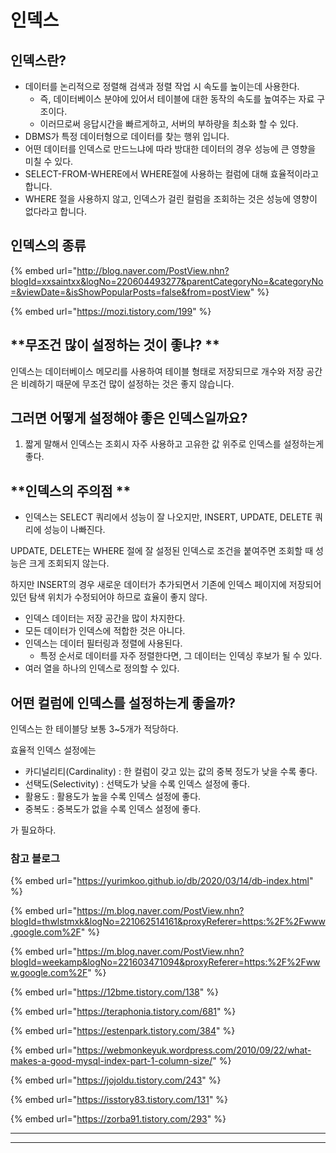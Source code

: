 # 인덱스

## 인덱스란?

* 데이터를 논리적으로 정렬해 검색과 정렬 작업 시 속도를 높이는데 사용한다.
  * 즉, 데이터베이스 분야에 있어서 테이블에 대한 동작의 속도를 높여주는 자료 구조이다.
  * 이러므로써 응답시간을 빠르게하고,  서버의 부하량을 최소화 할 수 있다.
* DBMS가 특정 데이터형으로 데이터를 찾는 행위 입니다.
* 어떤 데이터를 인덱스로 만드느냐에 따라 방대한 데이터의 경우 성능에 큰 영향을 미칠 수 있다.
* SELECT-FROM-WHERE에서 WHERE절에 사용하는 컬럼에 대해 효율적이라고 합니다.
* WHERE 절을 사용하지 않고, 인덱스가 걸린 컬럼을 조회하는 것은 성능에 영향이 없다라고 합니다.

## 인덱스의 종류

{% embed url="http://blog.naver.com/PostView.nhn?blogId=xxsaintxx&logNo=220604493277&parentCategoryNo=&categoryNo=&viewDate=&isShowPopularPosts=false&from=postView" %}

{% embed url="https://mozi.tistory.com/199" %}

## **무조건 많이 설정하는 것이 좋냐? **

인덱스는 데이터베이스 메모리를 사용하여 테이블 형태로 저장되므로 개수와 저장 공간은 비례하기 때문에 무조건 많이 설정하는 것은 좋지 않습니다.

## **그러면 어떻게 설정해야 좋은 인덱스일까요?**

1. 짧게 말해서 인덱스는 조회시 자주 사용하고 고유한 값 위주로 인덱스를 설정하는게 좋다.

## **인덱스의 주의점 **

* 인덱스는 SELECT 쿼리에서 성능이 잘 나오지만, INSERT, UPDATE, DELETE 쿼리에 성능이 나빠진다.

&#x20;UPDATE, DELETE는 WHERE 절에 잘 설정된 인덱스로 조건을 붙여주면 조회할 때 성능은 크게 조회되지 않는다.

&#x20;하지만 INSERT의 경우 새로운 데이터가 추가되면서 기존에 인덱스 페이지에 저장되어 있던 탐색 위치가 수정되어야 하므로 효율이 좋지 않다.

* 인덱스 데이터는 저장 공간을 많이 차지한다.
* 모든 데이터가 인덱스에 적합한 것은 아니다.
* 인덱스는 데이터 필터링과 정렬에 사용된다.
  * 특정 순서로 데이터를 자주 정렬한다면, 그 데이터는 인덱싱 후보가 될 수 있다.
* 여러 열을 하나의 인덱스로 정의할 수 있다.

## **어떤 컬럼에 인덱스를 설정하는게 좋을까?**

&#x20;인덱스는 한 테이블당 보통 3\~5개가 적당하다.

&#x20;효율적 인덱스 설정에는

* 카디널리티(Cardinality)  : 한 컬럼이 갖고 있는 값의 중복 정도가 낮을 수록 좋다.
* 선택도(Selectivity) : 선택도가 낮을 수록 인덱스 설정에 좋다.
* 활용도 : 활용도가 높을 수록 인덱스 설정에 좋다.
* 중복도 : 중복도가 없을 수록 인덱스 설정에 좋다.

가 필요하다.

### **참고 블로그**

{% embed url="https://yurimkoo.github.io/db/2020/03/14/db-index.html" %}

{% embed url="https://m.blog.naver.com/PostView.nhn?blogId=thwlstmxk&logNo=221062514161&proxyReferer=https:%2F%2Fwww.google.com%2F" %}

{% embed url="https://m.blog.naver.com/PostView.nhn?blogId=weekamp&logNo=221603471094&proxyReferer=https:%2F%2Fwww.google.com%2F" %}

{% embed url="https://12bme.tistory.com/138" %}

{% embed url="https://teraphonia.tistory.com/681" %}

{% embed url="https://estenpark.tistory.com/384" %}

{% embed url="https://webmonkeyuk.wordpress.com/2010/09/22/what-makes-a-good-mysql-index-part-1-column-size/" %}

{% embed url="https://jojoldu.tistory.com/243" %}

{% embed url="https://isstory83.tistory.com/131" %}

{% embed url="https://zorba91.tistory.com/293" %}

****

****

